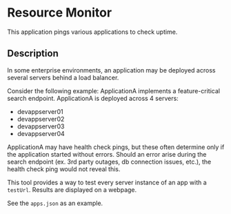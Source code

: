 # Resource Monitor

This application pings various applications to check uptime.

## Description

In some enterprise environments, an application may be deployed across several servers behind a load balancer. 

Consider the following example: ApplicationA implements a feature-critical search endpoint. ApplicationA is deployed across 4 servers:

- devappserver01
- devappserver02
- devappserver03
- devappserver04

ApplicationA may have health check pings, but these often determine only if the application started without errors. Should an error arise during the search endpoint (ex. 3rd party outages, db connection issues, etc.), the health check ping would not reveal this.

This tool provides a way to test every server instance of an app with a `testUrl`. Results are displayed on a webpage.

See the `apps.json` as an example.